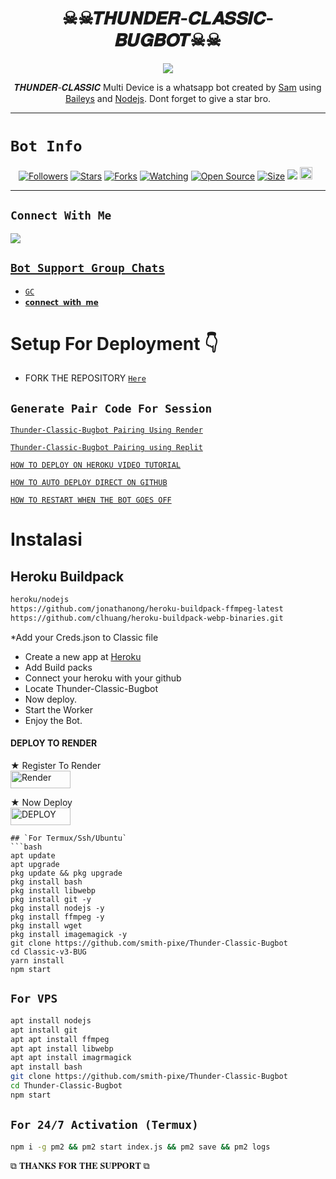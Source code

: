  

<h1 align="center">☠︎︎☠︎︎𝑻𝑯𝑼𝑵𝑫𝑬𝑹-𝑪𝑳𝑨𝑺𝑺𝑰𝑪-𝑩𝑼𝑮𝑩𝑶𝑻☠☠︎︎<br></h1>
<p align="center">
<img src="https://telegra.ph/file/a859713071d35ccfa1503.jpg"/>
</p>

<p align="center">
 𝑻𝑯𝑼𝑵𝑫𝑬𝑹-𝑪𝑳𝑨𝑺𝑺𝑰𝑪 Multi Device is a whatsapp bot created by <a href="https://github.com/smith-pixe" target="_blank">Sam</a> using <a href="https://github.com/adiwajshing/Baileys" target="_blank">Baileys</a> and <a href="https://github.com/nodejs" target="_blank">Nodejs</a>. Dont forget to give a star bro.
</p>



------

# ```Bot Info```
<p align="center">
<a href="https://github.com/smith-pixe/followers"><img title="Followers" src="https://img.shields.io/github/followers/Smith-pixe?color=red&style=flat-square"></a>
<a href="https://github.com/smith-pixe/Thunder-Classic-Bugbot/stargazers/"><img title="Stars" src="https://img.shields.io/github/stars/smith-pixe/Thunder-Classic-Bugbot?color=blue&style=flat-square"></a>
<a href="https://github.com/smith-pixe/Thunder-Classic-Bugbot/network/members"><img title="Forks" src="https://img.shields.io/github/forks/smith-pixe/Thunder-Classic-Bugbot?color=red&style=flat-square"></a>
<a href="https://github.com/smith-pixe/Thunder-Classic-Bugbot/watchers"><img title="Watching" src="https://img.shields.io/github/watchers/smith-pixe/Thunder-Classic-Bugbot?label=Watchers&color=blue&style=flat-square"></a>
<a href="https://github.com/smith-pixe/Thunder-Classic-Bugbot"><img title="Open Source" src="https://img.shields.io/badge/Author-Classic%20Bot%20Inc.-red?v=103"></a>
<a href="https://github.com/smith-pixe/Thunder-Classic-Bugbot/"><img title="Size" src="https://img.shields.io/github/repo-size/smith-pixe/Thunder-Classic-Bugbot?style=flat-square&color=green"></a>
<a href="https://hits.seeyoufarm.com"><img src="https://hits.seeyoufarm.com/api/count/incr/badge.svg?url=https%3A%2F%2Fgithub.com%2Smith-pixe%2FThunder-Classic-Bugbot&count_bg=%2379C83D&title_bg=%23555555&icon=probot.svg&icon_color=%2300FF6D&title=hits&edge_flat=false"/></a>
<a href="https://github.com/smith-pixe/Thunder-Classic-Bugbot/graphs/commit-activity"><img height="20" src="https://img.shields.io/badge/Maintained%3F-yes-green.svg"></a>&nbsp;&nbsp;
</p>
<p align='center'>
    </p>

-------

## ```Connect With Me```
<p align=>

<a href="https://chat.whatsapp.com/EPSGKau0IVi7J5lyOJO7Jk"><img src="https://img.shields.io/badge/WhatsApp ?style=for-the-badge&logo=whatsapp&logoColor=white&link=httpshttps://chat.whatsapp.com/EPSGKau0IVi7J5lyOJO7Jk" /><br>


## ```Bot Support Group Chats```

- [`GC`](https://chat.whatsapp.com/BDoqiGgexOiCfMiZgNaR4d)
- [`𝗰𝗼𝗻𝗻𝗲𝗰𝘁 𝘄𝗶𝘁𝗵 𝗺𝗲`](t.me/collin254)



# Setup For Deployment 👇

- FORK THE REPOSITORY [`Here`](https://github.com/Samue-l1/Classic-v3-BUG/fork)

## `Generate Pair Code For Session`

[`Thunder-Classic-Bugbot Pairing Using Render`](https://classic-v3-session.onrender.com)

[`Thunder-Classic-Bugbot Pairing using Replit`](https://replit.com/@pesguru02/Classic-Pairing?s=app)

[`HOW TO DEPLOY ON HEROKU VIDEO TUTORIAL`](https://youtu.be/b5gpcwPvtgk?si=Ybg9m7gyDjh9gEwn)

[`HOW TO AUTO DEPLOY DIRECT ON GITHUB`](https://youtu.be/-aOIDVebImo?si=TTl9GayCy3VD5z85)

[`HOW TO RESTART WHEN THE BOT GOES OFF`](https://youtube.com/shorts/o0uLn17pRRs?si=i4VVlhSZLoFdk94u)

# Instalasi
## Heroku Buildpack
```bash
heroku/nodejs
https://github.com/jonathanong/heroku-buildpack-ffmpeg-latest
https://github.com/clhuang/heroku-buildpack-webp-binaries.git
```
*Add your Creds.json to Classic file
* Create a new app at [Heroku](heroku.com)
* Add Build packs
* Connect your heroku with your github
* Locate Thunder-Classic-Bugbot
* Now deploy.
* Start the Worker
* Enjoy the Bot.

#### DEPLOY TO RENDER

 ★ Register To Render 
    <br>
<a href='https://dashboard.render.com/register' target="_blank"><img alt='Render' src='https://img.shields.io/badge/CREATE-h?color=black&style=for-the-badge&logo=render' width="96.35" height="28"/></a></p>

★ Now Deploy
    <br>
<a href='https://dashboard.render.com/select-repo?type=web' target="_blank"><img alt='DEPLOY' src='https://img.shields.io/badge/DEPLOY -h?color=black&style=for-the-badge&logo=render' width="96.35" height="28"/></a></p>


```
## `For Termux/Ssh/Ubuntu`
```bash
apt update
apt upgrade
pkg update && pkg upgrade
pkg install bash
pkg install libwebp
pkg install git -y
pkg install nodejs -y 
pkg install ffmpeg -y 
pkg install wget
pkg install imagemagick -y
git clone https://github.com/smith-pixe/Thunder-Classic-Bugbot
cd Classic-v3-BUG
yarn install
npm start
```
## `For VPS`
```bash
apt install nodejs 
apt install git 
apt apt install ffmpeg 
apt apt install libwebp 
apt apt install imagrmagick
apt install bash
git clone https://github.com/smith-pixe/Thunder-Classic-Bugbot
cd Thunder-Classic-Bugbot
npm start
```
## `For 24/7 Activation (Termux)`
```bash
npm i -g pm2 && pm2 start index.js && pm2 save && pm2 logs
```

 ⧉ 𝐓𝐇𝐀𝐍𝐊𝐒 𝐅𝐎𝐑 𝐓𝐇𝐄 𝐒𝐔𝐏𝐏𝐎𝐑𝐓 ⧉
